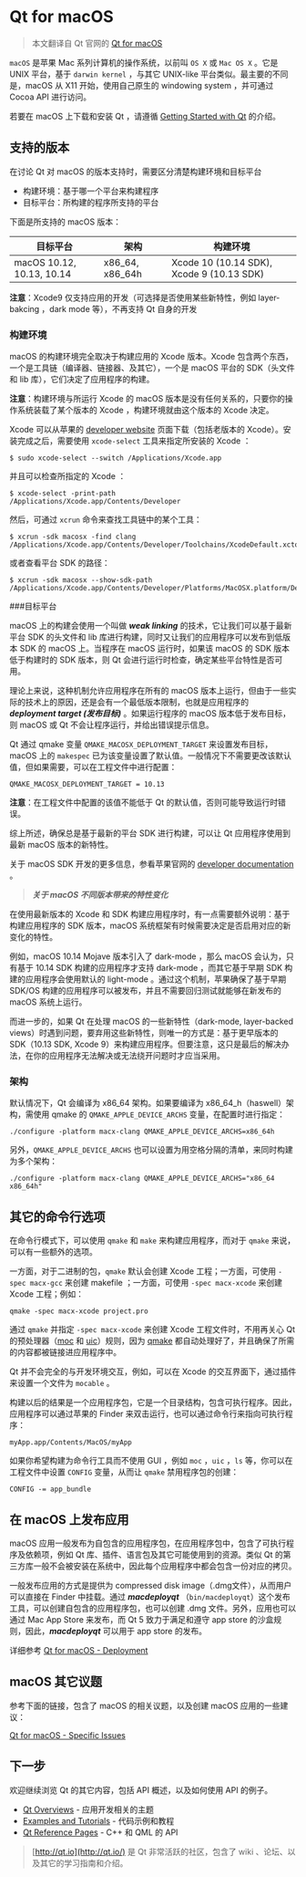 # Qt for macOS

> 本文翻译自 Qt 官网的 [Qt for macOS](https://doc.qt.io/qt-5/macos.html) 



`macOS` 是苹果 Mac 系列计算机的操作系统，以前叫 `OS X` 或 `Mac OS X` 。它是 UNIX 平台，基于 `darwin kernel` ，与其它 UNIX-like 平台类似。最主要的不同是，macOS 从 X11 开始，使用自己原生的 windowing system ，并可通过 Cocoa API 进行访问。



若要在 macOS 上下载和安装 Qt ，请遵循 [Getting Started with Qt](https://doc.qt.io/qt-5/gettingstarted.html#) 的介绍。



## 支持的版本

在讨论 Qt 对 macOS 的版本支持时，需要区分清楚构建环境和目标平台

- 构建环境：基于哪一个平台来构建程序
- 目标平台：所构建的程序所支持的平台



下面是所支持的 macOS 版本：

| 目标平台 | 架构 | 构建环境 |
| ----- | ------ | ------ |
| macOS 10.12, 10.13, 10.14 | x86_64, x86_64h | Xcode 10 (10.14 SDK), Xcode 9 (10.13 SDK) |



**注意**：Xcode9 仅支持应用的开发（可选择是否使用某些新特性，例如 layer-bakcing ，dark mode 等），不再支持 Qt 自身的开发



### 构建环境

macOS 的构建环境完全取决于构建应用的 Xcode 版本。Xcode 包含两个东西，一个是工具链（编译器、链接器、及其它），一个是 macOS 平台的 SDK（头文件和 lib 库），它们决定了应用程序的构建。



**注意**：构建环境与所运行 Xcode 的 macOS 版本是没有任何关系的，只要你的操作系统装载了某个版本的 Xcode ，构建环境就由这个版本的 Xcode 决定。



Xcode 可以从苹果的 [developer website](https://developer.apple.com/download/) 页面下载（包括老版本的 Xcode）。安装完成之后，需要使用 `xcode-select` 工具来指定所安装的 Xcode ：

```shell
$ sudo xcode-select --switch /Applications/Xcode.app
```

并且可以检查所指定的 Xcode ：

```shell
$ xcode-select -print-path
/Applications/Xcode.app/Contents/Developer
```

然后，可通过 `xcrun` 命令来查找工具链中的某个工具：

```shell
$ xcrun -sdk macosx -find clang
/Applications/Xcode.app/Contents/Developer/Toolchains/XcodeDefault.xctoolchain/usr/bin/clang
```

或者查看平台 SDK 的路径：

```shell
$ xcrun -sdk macosx --show-sdk-path
/Applications/Xcode.app/Contents/Developer/Platforms/MacOSX.platform/Developer/SDKs/MacOSX10.14.sdk
```



###目标平台

macOS 上的构建会使用一个叫做 ***weak linking*** 的技术，它让我们可以基于最新平台 SDK 的头文件和 lib 库进行构建，同时又让我们的应用程序可以发布到低版本 SDK 的 macOS 上。当程序在 macOS 运行时，如果该 macOS 的 SDK 版本低于构建时的 SDK 版本，则 Qt 会进行运行时检查，确定某些平台特性是否可用。



理论上来说，这种机制允许应用程序在所有的 macOS 版本上运行，但由于一些实际的技术上的原因，还是会有一个最低版本限制，也就是应用程序的 ***deployment target (发布目标)*** 。如果运行程序的 macOS 版本低于发布目标，则 macOS 或 Qt 不会让程序运行，并给出错误提示信息。



Qt 通过 qmake 变量 `QMAKE_MACOSX_DEPLOYMENT_TARGET` 来设置发布目标，macOS 上的 `makespec` 已为该变量设置了默认值。一般情况下不需要更改该默认值，但如果需要，可以在工程文件中进行配置：

```shell
QMAKE_MACOSX_DEPLOYMENT_TARGET = 10.13
```

**注意**：在工程文件中配置的该值不能低于 Qt 的默认值，否则可能导致运行时错误。



综上所述，确保总是基于最新的平台 SDK 进行构建，可以让 Qt 应用程序使用到最新 macOS 版本的新特性。



关于 macOS SDK 开发的更多信息，参看苹果官网的 [developer documentation](https://developer.apple.com/library/mac/#documentation/DeveloperTools/Conceptual/cross_development/Introduction/Introduction.html) 。



> ***关于 macOS 不同版本带来的特性变化***

在使用最新版本的 Xcode 和 SDK 构建应用程序时，有一点需要额外说明：基于构建应用程序的 SDK 版本，macOS 系统框架有时候需要决定是否启用对应的新变化的特性。



例如，macOS 10.14 Mojave 版本引入了 dark-mode ，那么 macOS 会认为，只有基于 10.14 SDK 构建的应用程序才支持 dark-mode ，而其它基于早期 SDK 构建的应用程序会使用默认的 light-mode 。通过这个机制，苹果确保了基于早期 SDK/OS 构建的应用程序可以被发布，并且不需要回归测试就能够在新发布的 macOS 系统上运行。



而进一步的，如果 Qt 在处理 macOS 的一些新特性（dark-mode, layer-backed views）时遇到问题，要弃用这些新特性，则唯一的方式是：基于更早版本的 SDK（10.13 SDK, Xcode 9）来构建应用程序。但要注意，这只是最后的解决办法，在你的应用程序无法解决或无法绕开问题时才应当采用。



### 架构

默认情况下，Qt 会编译为 x86_64 架构。如果要编译为 x86_64_h（haswell）架构，需使用 qmake 的 `QMAKE_APPLE_DEVICE_ARCHS` 变量，在配置时进行指定：

```shell
./configure -platform macx-clang QMAKE_APPLE_DEVICE_ARCHS=x86_64h
```

另外，`QMAKE_APPLE_DEVICE_ARCHS` 也可以设置为用空格分隔的清单，来同时构建为多个架构：

```shell
./configure -platform macx-clang QMAKE_APPLE_DEVICE_ARCHS="x86_64 x86_64h"
```



## 其它的命令行选项

在命令行模式下，可以使用 `qmake` 和 `make` 来构建应用程序，而对于 `qmake` 来说，可以有一些额外的选项。



一方面，对于二进制的包，`qmake` 默认会创建 Xcode 工程；一方面，可使用 `-spec macx-gcc` 来创建 makefile ；一方面，可使用 `-spec macx-xcode` 来创建 Xcode 工程；例如：

```shell
qmake -spec macx-xcode project.pro
```

通过 `qmake` 并指定 `-spec macx-xcode` 来创建 Xcode 工程文件时，不用再关心 Qt 的预处理器（[moc](https://doc.qt.io/qt-5/moc.html#) 和 [uic](https://doc.qt.io/qt-5/uic.html#)）规则，因为 [qmake](https://doc.qt.io/qt-5/qmake-manual.html) 都自动处理好了，并且确保了所需的内容都被链接进应用程序中。



Qt 并不会完全的与开发环境交互，例如，可以在 Xcode 的交互界面下，通过插件来设置一个文件为 `mocable` 。



构建以后的结果是一个应用程序包，它是一个目录结构，包含可执行程序。因此，应用程序可以通过苹果的 Finder 来双击运行，也可以通过命令行来指向可执行程序：

```shell
myApp.app/Contents/MacOS/myApp
```

如果你希望构建为命令行工具而不使用 GUI ，例如 `moc` ，`uic` ，`ls` 等，你可以在工程文件中设置 `CONFIG` 变量，从而让 `qmake` 禁用程序包的创建：

```shell
CONFIG -= app_bundle
```



## 在 macOS 上发布应用

macOS 应用一般发布为自包含的应用程序包，在应用程序包中，包含了可执行程序及依赖项，例如 Qt 库、插件、语言包及其它可能使用到的资源。类似 Qt 的第三方库一般不会被安装在系统中，因此每个应用程序中都会包含一份对应的拷贝。



一般发布应用的方式是提供为 compressed disk image（.dmg文件），从而用户可以直接在 Finder 中挂载。通过 ***macdeployqt*** （`bin/macdeployqt`）这个发布工具，可以创建自包含的应用程序包，也可以创建 .dmg 文件。另外，应用也可以通过  Mac App Store 来发布，而 Qt 5 致力于满足和遵守 app store 的沙盒规则，因此，***macdeployqt*** 可以用于 app store 的发布。



详细参考 [Qt for macOS - Deployment](https://doc.qt.io/qt-5/macos-deployment.html#) 



## macOS 其它议题

参考下面的链接，包含了 macOS 的相关议题，以及创建 macOS 应用的一些建议：

[Qt for macOS - Specific Issues](https://doc.qt.io/qt-5/macos-issues.html#) 



## 下一步

欢迎继续浏览 Qt 的其它内容，包括 API 概述，以及如何使用 API 的例子。

- [Qt Overviews](https://doc.qt.io/qt-5/overviews-main.html#) - 应用开发相关的主题
- [Examples and Tutorials](https://doc.qt.io/qt-5/qtexamplesandtutorials.html#) - 代码示例和教程
- [Qt Reference Pages](https://doc.qt.io/qt-5/reference-overview.html#) - C++ 和 QML 的 API



> [http://qt.io](http://qt.io/) 是 Qt 非常活跃的社区，包含了 wiki 、论坛、以及其它的学习指南和介绍。